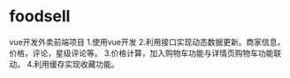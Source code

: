 # foodsell
vue开发外卖前端项目
1.使用vue开发
2.利用接口实现动态数据更新。商家信息，价格，评论，星级评论等。
3.价格计算，加入购物车功能与详情页购物车功能联动。
4.利用缓存实现收藏功能。
